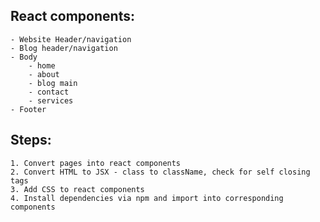 ## React components:
    - Website Header/navigation
    - Blog header/navigation
    - Body
        - home
        - about
        - blog main
        - contact
        - services
    - Footer

## Steps:

    1. Convert pages into react components
    2. Convert HTML to JSX - class to className, check for self closing tags
    3. Add CSS to react components
    4. Install dependencies via npm and import into corresponding components
